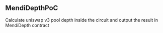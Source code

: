 ## MendiDepthPoC

 Calculate uniswap v3 pool depth inside the circuit and output the result in MendiDepth contract
